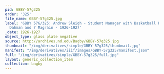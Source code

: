 ```yaml
---
pid: GBBY-57g325
order: '325'
file_name: GBBY-57g325.jpg
label: 'GBBY 57G/325: Andrew Sleigh - Student Manager with Basketball Players: Raymond
  Dahman and ? Magrain - 1926-1927'
_date: 1926-1927
object_type: glass plate negative
source: http://archives.nd.edu/Bagby/GBBY-57g325.jpg
thumbnail: "/img/derivatives/simple/GBBY-57g325/thumbnail.jpg"
manifest: "/img/derivatives/iiif/images/GBBY-57g325/manifest.json"
full: "/img/derivatives/simple/GBBY-57g325/full.jpg"
layout: generic_collection_item
collection: bagby
---
```

